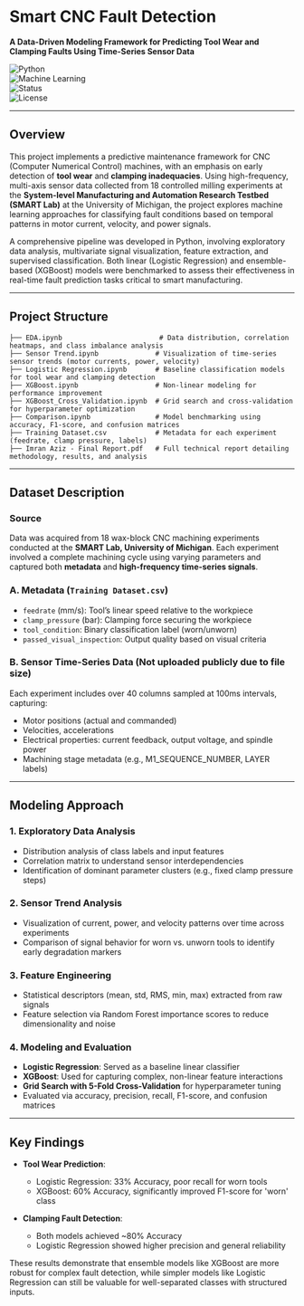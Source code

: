 
# Smart CNC Fault Detection  
**A Data-Driven Modeling Framework for Predicting Tool Wear and Clamping Faults Using Time-Series Sensor Data**

![Python](https://img.shields.io/badge/Built%20with-Python-3776AB?logo=python&logoColor=white)  
![Machine Learning](https://img.shields.io/badge/Model-XGBoost%20%7C%20Logistic%20Regression-blueviolet)  
![Status](https://img.shields.io/badge/Project%20Status-Completed-success)  
![License](https://img.shields.io/badge/License-Academic-lightgrey)

---

## Overview
This project implements a predictive maintenance framework for CNC (Computer Numerical Control) machines, with an emphasis on early detection of **tool wear** and **clamping inadequacies**. Using high-frequency, multi-axis sensor data collected from 18 controlled milling experiments at the **System-level Manufacturing and Automation Research Testbed (SMART Lab)** at the University of Michigan, the project explores machine learning approaches for classifying fault conditions based on temporal patterns in motor current, velocity, and power signals.

A comprehensive pipeline was developed in Python, involving exploratory data analysis, multivariate signal visualization, feature extraction, and supervised classification. Both linear (Logistic Regression) and ensemble-based (XGBoost) models were benchmarked to assess their effectiveness in real-time fault prediction tasks critical to smart manufacturing.

---

## Project Structure

```
├── EDA.ipynb                        # Data distribution, correlation heatmaps, and class imbalance analysis
├── Sensor Trend.ipynb              # Visualization of time-series sensor trends (motor currents, power, velocity)
├── Logistic Regression.ipynb       # Baseline classification models for tool wear and clamping detection
├── XGBoost.ipynb                   # Non-linear modeling for performance improvement
├── XGBoost_Cross_Validation.ipynb  # Grid search and cross-validation for hyperparameter optimization
├── Comparison.ipynb                # Model benchmarking using accuracy, F1-score, and confusion matrices
├── Training Dataset.csv            # Metadata for each experiment (feedrate, clamp pressure, labels)
├── Imran Aziz - Final Report.pdf   # Full technical report detailing methodology, results, and analysis
```

---

## Dataset Description

### Source  
Data was acquired from 18 wax-block CNC machining experiments conducted at the **SMART Lab, University of Michigan**. Each experiment involved a complete machining cycle using varying parameters and captured both **metadata** and **high-frequency time-series signals**.

### A. Metadata (`Training Dataset.csv`)
- `feedrate` (mm/s): Tool’s linear speed relative to the workpiece  
- `clamp_pressure` (bar): Clamping force securing the workpiece  
- `tool_condition`: Binary classification label (worn/unworn)  
- `passed_visual_inspection`: Output quality based on visual criteria  

### B. Sensor Time-Series Data (Not uploaded publicly due to file size)
Each experiment includes over 40 columns sampled at 100ms intervals, capturing:
- Motor positions (actual and commanded)
- Velocities, accelerations
- Electrical properties: current feedback, output voltage, and spindle power
- Machining stage metadata (e.g., M1_SEQUENCE_NUMBER, LAYER labels)

---

## Modeling Approach

### 1. **Exploratory Data Analysis**
- Distribution analysis of class labels and input features  
- Correlation matrix to understand sensor interdependencies  
- Identification of dominant parameter clusters (e.g., fixed clamp pressure steps)

### 2. **Sensor Trend Analysis**
- Visualization of current, power, and velocity patterns over time across experiments  
- Comparison of signal behavior for worn vs. unworn tools to identify early degradation markers

### 3. **Feature Engineering**
- Statistical descriptors (mean, std, RMS, min, max) extracted from raw signals  
- Feature selection via Random Forest importance scores to reduce dimensionality and noise

### 4. **Modeling and Evaluation**
- **Logistic Regression**: Served as a baseline linear classifier  
- **XGBoost**: Used for capturing complex, non-linear feature interactions  
- **Grid Search with 5-Fold Cross-Validation** for hyperparameter tuning  
- Evaluated via accuracy, precision, recall, F1-score, and confusion matrices

---

## Key Findings

- **Tool Wear Prediction**:  
  - Logistic Regression: 33% Accuracy, poor recall for worn tools  
  - XGBoost: 60% Accuracy, significantly improved F1-score for 'worn' class

- **Clamping Fault Detection**:  
  - Both models achieved ~80% Accuracy  
  - Logistic Regression showed higher precision and general reliability

These results demonstrate that ensemble models like XGBoost are more robust for complex fault detection, while simpler models like Logistic Regression can still be valuable for well-separated classes with structured inputs.

